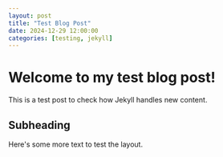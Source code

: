 ```yaml
---
layout: post
title: "Test Blog Post"
date: 2024-12-29 12:00:00
categories: [testing, jekyll]
---
```

# Welcome to my test blog post!

This is a test post to check how Jekyll handles new content.

## Subheading

Here's some more text to test the layout.

